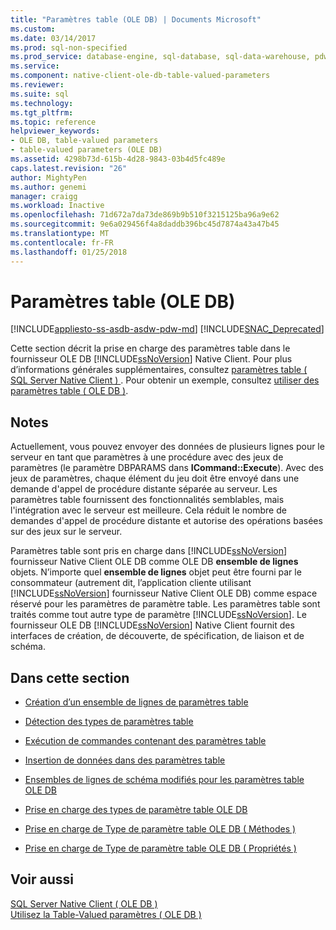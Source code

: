 ```yaml
---
title: "Paramètres table (OLE DB) | Documents Microsoft"
ms.custom: 
ms.date: 03/14/2017
ms.prod: sql-non-specified
ms.prod_service: database-engine, sql-database, sql-data-warehouse, pdw
ms.service: 
ms.component: native-client-ole-db-table-valued-parameters
ms.reviewer: 
ms.suite: sql
ms.technology: 
ms.tgt_pltfrm: 
ms.topic: reference
helpviewer_keywords:
- OLE DB, table-valued parameters
- table-valued parameters (OLE DB)
ms.assetid: 4298b73d-615b-4d28-9843-03b4d5fc489e
caps.latest.revision: "26"
author: MightyPen
ms.author: genemi
manager: craigg
ms.workload: Inactive
ms.openlocfilehash: 71d672a7da73de869b9b510f3215125ba96a9e62
ms.sourcegitcommit: 9e6a029456f4a8daddb396bc45d7874a43a47b45
ms.translationtype: MT
ms.contentlocale: fr-FR
ms.lasthandoff: 01/25/2018
---
```

# <a name="table-valued-parameters-ole-db"></a>Paramètres table (OLE DB)
[!INCLUDE[appliesto-ss-asdb-asdw-pdw-md](../../includes/appliesto-ss-asdb-asdw-pdw-md.md)]
[!INCLUDE[SNAC_Deprecated](../../includes/snac-deprecated.md)]

  Cette section décrit la prise en charge des paramètres table dans le fournisseur OLE DB [!INCLUDE[ssNoVersion](../../includes/ssnoversion-md.md)] Native Client. Pour plus d’informations générales supplémentaires, consultez [paramètres table &#40; SQL Server Native Client &#41; ](../../relational-databases/native-client/features/table-valued-parameters-sql-server-native-client.md). Pour obtenir un exemple, consultez [utiliser des paramètres table &#40; OLE DB &#41;](../../relational-databases/native-client-ole-db-how-to/use-table-valued-parameters-ole-db.md).  
  
## <a name="remarks"></a>Notes  
 Actuellement, vous pouvez envoyer des données de plusieurs lignes pour le serveur en tant que paramètres à une procédure avec des jeux de paramètres (le paramètre DBPARAMS dans **ICommand::Execute**). Avec des jeux de paramètres, chaque élément du jeu doit être envoyé dans une demande d'appel de procédure distante séparée au serveur. Les paramètres table fournissent des fonctionnalités semblables, mais l'intégration avec le serveur est meilleure. Cela réduit le nombre de demandes d'appel de procédure distante et autorise des opérations basées sur des jeux sur le serveur.  
  
 Paramètres table sont pris en charge dans [!INCLUDE[ssNoVersion](../../includes/ssnoversion-md.md)] fournisseur Native Client OLE DB comme OLE DB **ensemble de lignes** objets. N’importe quel **ensemble de lignes** objet peut être fourni par le consommateur (autrement dit, l’application cliente utilisant [!INCLUDE[ssNoVersion](../../includes/ssnoversion-md.md)] fournisseur Native Client OLE DB) comme espace réservé pour les paramètres de paramètre table. Les paramètres table sont traités comme tout autre type de paramètre [!INCLUDE[ssNoVersion](../../includes/ssnoversion-md.md)]. Le fournisseur OLE DB [!INCLUDE[ssNoVersion](../../includes/ssnoversion-md.md)] Native Client fournit des interfaces de création, de découverte, de spécification, de liaison et de schéma.  
  
## <a name="in-this-section"></a>Dans cette section  
  
-   [Création d’un ensemble de lignes de paramètres table](../../relational-databases/native-client-ole-db-table-valued-parameters/table-valued-parameter-rowset-creation.md)  
  
-   [Détection des types de paramètres table](../../relational-databases/native-client-ole-db-table-valued-parameters/table-valued-parameter-type-discovery.md)  
  
-   [Exécution de commandes contenant des paramètres table](../../relational-databases/native-client-ole-db-table-valued-parameters/executing-commands-containing-table-valued-parameters.md)  
  
-   [Insertion de données dans des paramètres table](../../relational-databases/native-client-ole-db-table-valued-parameters/inserting-data-into-table-valued-parameters.md)  
  
-   [Ensembles de lignes de schéma modifiés pour les paramètres table OLE DB](../../relational-databases/native-client-ole-db-table-valued-parameters/schema-rowsets-changed-for-ole-db-table-valued-parameters.md)  
  
-   [Prise en charge des types de paramètre table OLE DB](../../relational-databases/native-client-ole-db-table-valued-parameters/ole-db-table-valued-parameter-type-support.md)  
  
-   [Prise en charge de Type de paramètre table OLE DB &#40; Méthodes &#41;](../../relational-databases/native-client-ole-db-table-valued-parameters/ole-db-table-valued-parameter-type-support-methods.md)  
  
-   [Prise en charge de Type de paramètre table OLE DB &#40; Propriétés &#41;](../../relational-databases/native-client-ole-db-table-valued-parameters/ole-db-table-valued-parameter-type-support-properties.md)  
  
## <a name="see-also"></a>Voir aussi  
 [SQL Server Native Client &#40; OLE DB &#41;](../../relational-databases/native-client/ole-db/sql-server-native-client-ole-db.md)   
 [Utilisez la Table-Valued paramètres &#40; OLE DB &#41;](../../relational-databases/native-client-ole-db-how-to/use-table-valued-parameters-ole-db.md)  
  
  
